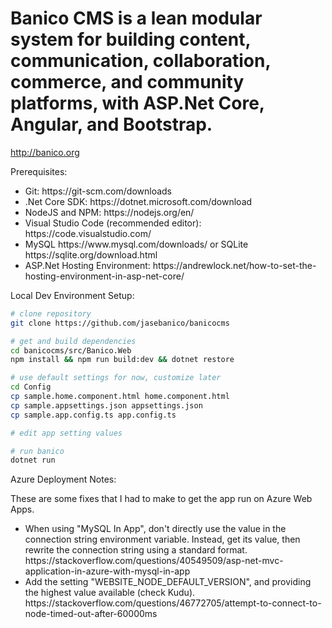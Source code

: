 # Banico CMS is a lean modular system for building content, communication, collaboration, commerce, and community platforms, with ASP.Net Core, Angular, and Bootstrap.

http://banico.org

Prerequisites:

<ul>
    <li>Git: https://git-scm.com/downloads</li>
    <li>.Net Core SDK: https://dotnet.microsoft.com/download</li>
    <li>NodeJS and NPM: https://nodejs.org/en/</li>
    <li>Visual Studio Code (recommended editor): https://code.visualstudio.com/</li>
    <li>MySQL https://www.mysql.com/downloads/ or SQLite https://sqlite.org/download.html</li> 
    <li>ASP.Net Hosting Environment: https://andrewlock.net/how-to-set-the-hosting-environment-in-asp-net-core/</li>
</ul>

Local Dev Environment Setup:

```bash
# clone repository
git clone https://github.com/jasebanico/banicocms

# get and build dependencies
cd banicocms/src/Banico.Web
npm install && npm run build:dev && dotnet restore

# use default settings for now, customize later
cd Config
cp sample.home.component.html home.component.html
cp sample.appsettings.json appsettings.json
cp sample.app.config.ts app.config.ts

# edit app setting values

# run banico
dotnet run
```

Azure Deployment Notes:

These are some fixes that I had to make to get the app run on Azure Web Apps.

<ul>
    <li>When using "MySQL In App", don't directly use the value in the connection string environment variable. Instead, get its value, then rewrite the connection string using a standard format. https://stackoverflow.com/questions/40549509/asp-net-mvc-application-in-azure-with-mysql-in-app</li>
    <li>Add the setting "WEBSITE_NODE_DEFAULT_VERSION", and providing the highest value available (check Kudu). https://stackoverflow.com/questions/46772705/attempt-to-connect-to-node-timed-out-after-60000ms</li>
</ul>
